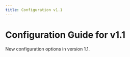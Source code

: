 ```yaml
---
title: Configuration v1.1
---
```


# Configuration Guide for v1.1

New configuration options in version 1.1.